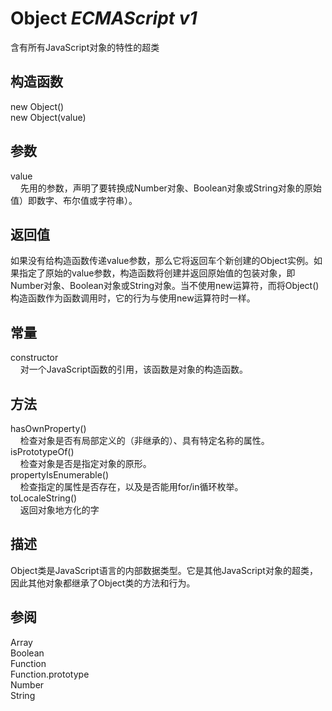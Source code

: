 # Object _ECMAScript v1_

含有所有JavaScript对象的特性的超类

## 构造函数

new Object()  
new Object(value)

## 参数

value  
    先用的参数，声明了要转换成Number对象、Boolean对象或String对象的原始值）即数字、布尔值或字符串）。

## 返回值

如果没有给构造函数传递value参数，那么它将返回车个新创建的Object实例。如果指定了原始的value参数，构造函数将创建并返回原始值的包装对象，即Number对象、Boolean对象或String对象。当不使用new运算符，而将Object()构造函数作为函数调用时，它的行为与使用new运算符时一样。

## 常量

constructor  
    对一个JavaScript函数的引用，该函数是对象的构造函数。

## 方法

hasOwnProperty()  
    检查对象是否有局部定义的（非继承的）、具有特定名称的属性。  
isPrototypeOf()  
    检查对象是否是指定对象的原形。  
propertyIsEnumerable()  
    检查指定的属性是否存在，以及是否能用for/in循环枚举。  
toLocaleString()  
    返回对象地方化的字

## 描述

Object类是JavaScript语言的内部数据类型。它是其他JavaScript对象的超类，因此其他对象都继承了Object类的方法和行为。

## 参阅

Array  
Boolean  
Function  
Function.prototype  
Number  
String

